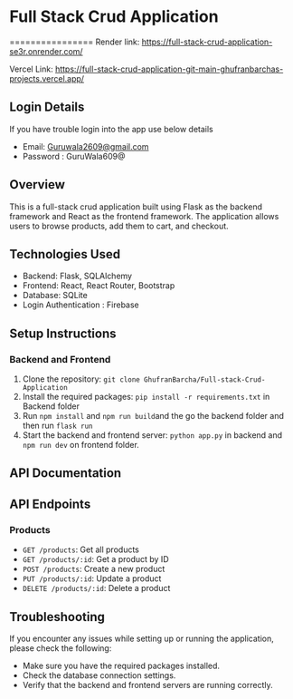 # Full Stack Crud Application
================
Render link: https://full-stack-crud-application-se3r.onrender.com/

Vercel Link: https://full-stack-crud-application-git-main-ghufranbarchas-projects.vercel.app/

## Login Details
If you have trouble login into the app use below details
- Email: Guruwala2609@gmail.com
- Password : GuruWala609@



## Overview

This is a full-stack crud application built using Flask as the backend framework and React as the frontend framework. The application allows users to browse products, add them to cart, and checkout.

## Technologies Used

* Backend: Flask, SQLAlchemy
* Frontend: React, React Router, Bootstrap
* Database: SQLite
* Login Authentication : Firebase

## Setup Instructions

### Backend and Frontend

1. Clone the repository: `git clone GhufranBarcha/Full-stack-Crud-Application`
2. Install the required packages: `pip install -r requirements.txt` in Backend folder
3. Run `npm install` and `npm run build`and the go the backend folder and then run `flask run`
4. Start the backend and frontend server: `python app.py` in backend and `npm run dev` on frontend folder.



## API Documentation


## API Endpoints

### Products

* `GET /products`: Get all products
* `GET /products/:id`: Get a product by ID
* `POST /products`: Create a new product
* `PUT /products/:id`: Update a product
* `DELETE /products/:id`: Delete a product



## Troubleshooting

If you encounter any issues while setting up or running the application, please check the following:

* Make sure you have the required packages installed.
* Check the database connection settings.
* Verify that the backend and frontend servers are running correctly.

